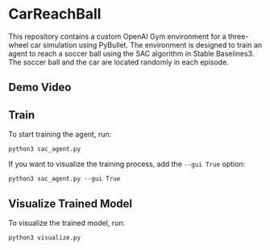 # CarReachBall

This repository contains a custom OpenAI Gym environment for a three-wheel car simulation using PyBullet. The environment is designed to train an agent to reach a soccer ball using the SAC algorithm in Stable Baselines3. The soccer ball and the car are located randomly in each episode.

## Demo Video



## Train

To start training the agent, run:

```
python3 sac_agent.py
```

If you want to visualize the training process, add the `--gui True` option:

```
python3 sac_agent.py --gui True
```

## Visualize Trained Model

To visualize the trained model, run:

```
python3 visualize.py
```

